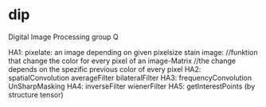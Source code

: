 # dip
Digital Image Processing group Q

HA1:  pixelate: an image depending on given pixelsize
      stain image:  //funktion that change the color for every pixel of an image-Matrix
                    //the change depends on the spezific previous color of every pixel
HA2:  spatialConvolution
      averageFilter
      bilateralFilter
HA3:  frequencyConvolution
      UnSharpMasking
HA4:  inverseFilter
      wienerFilter
HA5: getInterestPoints (by structure tensor)
